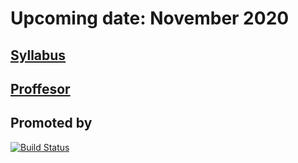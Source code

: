 # Upcoming date:  November 2020

## [Syllabus][1]
## [Proffesor][2]


[1]: https://github.com/SuipachaRep/PythonForQuantumProgramming/blob/master/Syllabus.md
[2]: https://www.researchgate.net/profile/Ezequiel_Murina


## Promoted by 
[![Build Status](https://www.aquantum.es/wp-content/uploads/2019/11/logo_aquantum.png)](https://www.aquantum.es/) 
